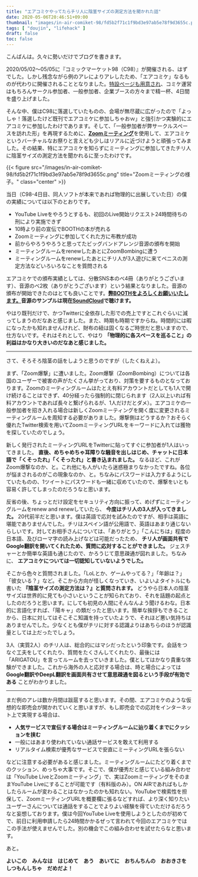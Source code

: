 ```yaml
---
title: "エアコミケやってたらチリ人に陰茎サイズの測定方法を聞かれた話"
date: 2020-05-06T20:46:51+09:00
thumbnail: "images/in-air-comiket-98/fd5b2f71c1f9bd3e97ab5e78f9d3655c.png"
tags: [ "doujin", "lifehack" ]
draft: false
toc: false
---
```


こんばんは。久々に勢いだけでブログを書きます。

2020/05/02〜05/05に『コミックマーケット98（C98）』が開催される、はずでした。しかし残念ながら例のアレによりアレしたため、「エアコミケ」なるものが代わりに開催されることとなりました。[特設ページも用意され](https://www.comiket.co.jp/info-a/C98/AirComiket98.html)、コミケ運営はもちろんサークル参加者、一般参加者、企業ブースの方々まで精一杯、4日間を盛り上げました。

そんな中、僕はC98に落選していたものの、会場が無尽蔵に広がったので「よっしゃ！落選したけど既刊でエアコミケに参加しちゃおｗ」と強引かつ実験的にエアコミケに参加したわけであります。そして、「一般参加者が弊サークルスペースを訪れた形」を再現するために、[**Zoomミーティング**](https://zoom.us/jp-jp/meetings.html)を使用して、エアコミケというバーチャルなお祭りと言えども少しはリアルに近づけようと頑張ってみました。その結果、特にエアコミケを知らずにミーティングに参加してきたチリ人に陰茎サイズの測定方法を聞かれるに至ったわけです。

{{< figure src="/images/in-air-comiket-98/fd5b2f71c1f9bd3e97ab5e78f9d3655c.png" title="Zoomミーティングの様子。" class="center" >}}

当日（C98-4日目、同人ソフトが本来であれば物理的に出展していた日）の僕の実績については以下のとおりです。

- YouTube Liveをやろうとするも、初回のLive開始リクエスト24時間待ちの刑により実施できず
- 10時より前の宣伝でBOOTHの本が売れる
- Zoomミーティングに参加してくれた方に布教が成功
- 前からやろうやろうと思ってたビッグバンドアレンジ音源の頒布を開始
- ミーティングルームをrenewしたあとにZoomBombingに遭う
- ミーティングルームをrenewしたあとにチリ人が3人遊びに来てペニスの測定方法などいろいろなことを質問される

エアコミケでの頒布実績としては、分散SNS本のべ4冊（ありがとうございます）、音源のべ2枚（ありがとうございます）という結果となりました。音源の頒布が開始できたのはとても良いことです。[**弊BOOTHをよろしくお願いいたします。**](https://blowing.booth.pm/)**音源のサンプルは現在**[**SoundCloud**](https://soundcloud.com/user-683766299/blowing-c95)**で聴けます。**

やはり既刊だけで、かつTwitterに全依存した形での売上ですとこれぐらいに減ってしまうのだなあと感じました。また、時期も時期ですからね。時間的には暇になったかも知れませんけれど、財布の紐は固くなるご時世だと思いますので、仕方ないです。それはそれとして、やはり **「物理的に各スペースを巡ること」の利益はかなり大きいのだなあと感じました。**

---

さて、そろそろ陰茎の話をしようと思うのですが（したくねえよ）。

まず、「Zoom爆撃」に遭いました。Zoom爆撃（ZoomBombing）については各国のユーザーで被害の声がたくさん挙がっており、対策を要するものとなっております。Zoomのミーティングルームはたとえ有料アカウントだとしても1人で開け続けることはできず、40分経ったら強制的に閉じられます（2人以上いれば有料アカウントであれば長々と繋げられるが、1人だけだとダメ）。エアコミケの一般参加者を招き入れる場合は新しくZoomミーティングを開く度に変更されるミーティングルームを周知する必要がありました。爆撃側はどうするか？おそらく優れたTwitter検索を用いてZoomミーティングURLをキーワードに入れては獲物を探していたのでしょう。

新しく発行されたミーティングURLをTwitterに貼ってすぐに参加者が1人はいってきました。 **直後、めちゃめちゃ耳障りな騒音を出しはじめ、チャットに日本語で「くそったれ」「くそったれ」と書き込まれました。** なるほど、これがZoom爆撃なのか、と。これ他にも人がいたら迷惑極まりなかったですね。各位が悩まされるのがこの現象なのか、と。ちなみにパスワードは入力するようにしていたものの、1ツイートにパスワードも一緒に収めていたので、爆撃をいとも容易く許してしまったのだろうなと思います。

反省の後、ちょっとだけ設定をセキュリティ方向に振って、めげずにミーティングルームをrenew and renewしていたら、 **今度はチリ人の3人が入ってきました。** 20代前半だと思います。僕は英語で応対を試みたのですが、相手は英語に堪能でありませんでした。チリはスペイン語が公用語で、英語はあまり通じないらしいです。対してお相手さんについては、「ありがとう」「こんにちは」程度の日本語、及びローマ字の読み上げなどは可能だったため、 **チリ人が画面共有でGoogle翻訳を開いてくれたため、質問に応対することができました。** ジェスチャーとか簡単な英語も通じたので、かろうじて意思疎通が図れました。ちなみに、 **エアコミケについては一切認知していないようでした。**

そこから色々と質問されました。「LoLとか、ゲームやってる？」「年齢は？」「彼女いる？」など。そこから方向が怪しくなっていき、いよいよタイトルにも書いた **『陰茎サイズの測定方法は？』と質問されます。** どうやら日本人の陰茎サイズは世界的に見ても小さいということが知られており、それを話題の起点としたのだろうと思います。にしても初見の人間にそんなんよう聞けるわな。日本的に言語化すれば、「陽キャ」の類だったと思います。簡単な挨拶もできることから、日本に対してはそこそこ知識を持っていたようで、それほど悪い気持ちはありませんでした。少なくとも僕がチリに対する認識よりはあちらのほうが認識量としては上だったでしょう。

3人（実質2人）のチリ人は、総合的にはマシだったという印象です。会話をつなぐ工夫をしてくれたり、質問をたくさんしてくれたり、最後には「ARIGATOU」を言ってルームを去っていきました。僕としてはかなり貴重な体験ができました。これから海外の人と応対する場合は、時と場合によっては **Google翻訳やDeepL翻訳を画面共有させて意思疎通を図るという手段が有効である** ことがわかりました。

---

まだ例のアレは数か月間は跋扈すると思います。その間、エアコミケのような仮想的な即売会が開かれていくと思いますが、もし即売会での応対をインターネット上で実現する場合は、

- **人気サービスで宣伝する場合はミーティングルームに辿り着くまでにクッションを挟む**
- 一般にはあまり使われていない通話サービスを敢えて利用する
- リアルタイム検索が優秀なサービスで安直にミーティングURLを張らない

などに注意する必要があると感じました。ミーティングルームにたどり着くまでのクッション、めっちゃ大事です。そこで、僕が優秀だと感じている組み合わせは「YouTube LiveとZoomミーティング」で、実はZoomミーティングをそのままYouTube Liveにすることが可能です（有料版のみ）。ON AIRであればもしかしたらルームが変わることはなかったのかも知れない。YouTubeで検索性を担保して、ZoomミーティングURLを概要欄に張るなどすれば、より深く知りたいユーザーさんについては通話をすることでよりよい経験を得ていただけるだろうなと妄想しております。僕は今回YouTube Liveを使用しようとしたのが初めてで、前日に利用申請したら24時間かかるぜって言われて今回のエアコミケではこの手法が使えませんでした。別の機会でこの組み合わせを試せたらなと思います。

あと。

**よいこの　みんなは　はじめて　あう　あいてに　おちんちんの　おおきさを　しつもんしちゃ　だめだよ！**